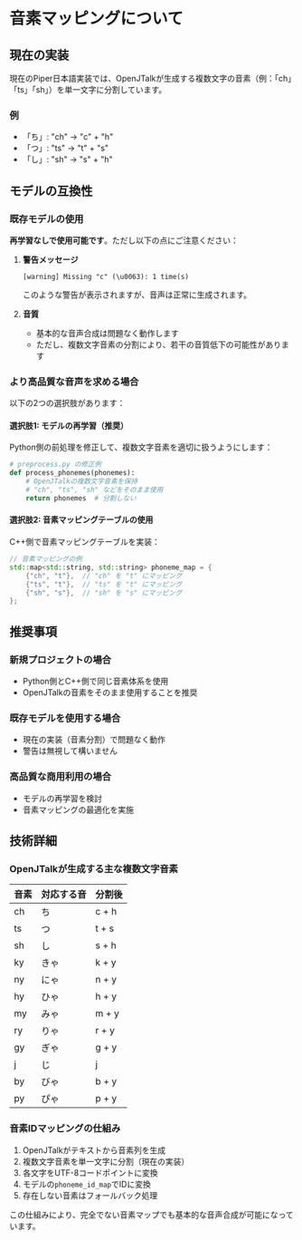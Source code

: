 # 音素マッピングについて

## 現在の実装

現在のPiper日本語実装では、OpenJTalkが生成する複数文字の音素（例：「ch」「ts」「sh」）を単一文字に分割しています。

### 例
- 「ち」: "ch" → "c" + "h"
- 「つ」: "ts" → "t" + "s"  
- 「し」: "sh" → "s" + "h"

## モデルの互換性

### 既存モデルの使用

**再学習なしで使用可能です**。ただし以下の点にご注意ください：

1. **警告メッセージ**
   ```
   [warning] Missing "c" (\u0063): 1 time(s)
   ```
   このような警告が表示されますが、音声は正常に生成されます。

2. **音質**
   - 基本的な音声合成は問題なく動作します
   - ただし、複数文字音素の分割により、若干の音質低下の可能性があります

### より高品質な音声を求める場合

以下の2つの選択肢があります：

#### 選択肢1: モデルの再学習（推奨）

Python側の前処理を修正して、複数文字音素を適切に扱うようにします：

```python
# preprocess.py の修正例
def process_phonemes(phonemes):
    # OpenJTalkの複数文字音素を保持
    # "ch", "ts", "sh" などをそのまま使用
    return phonemes  # 分割しない
```

#### 選択肢2: 音素マッピングテーブルの使用

C++側で音素マッピングテーブルを実装：

```cpp
// 音素マッピングの例
std::map<std::string, std::string> phoneme_map = {
    {"ch", "t"},  // "ch" を "t" にマッピング
    {"ts", "t"},  // "ts" を "t" にマッピング
    {"sh", "s"},  // "sh" を "s" にマッピング
};
```

## 推奨事項

### 新規プロジェクトの場合
- Python側とC++側で同じ音素体系を使用
- OpenJTalkの音素をそのまま使用することを推奨

### 既存モデルを使用する場合
- 現在の実装（音素分割）で問題なく動作
- 警告は無視して構いません

### 高品質な商用利用の場合
- モデルの再学習を検討
- 音素マッピングの最適化を実施

## 技術詳細

### OpenJTalkが生成する主な複数文字音素

| 音素 | 対応する音 | 分割後 |
|------|-----------|--------|
| ch   | ち        | c + h  |
| ts   | つ        | t + s  |
| sh   | し        | s + h  |
| ky   | きゃ      | k + y  |
| ny   | にゃ      | n + y  |
| hy   | ひゃ      | h + y  |
| my   | みゃ      | m + y  |
| ry   | りゃ      | r + y  |
| gy   | ぎゃ      | g + y  |
| j    | じ        | j      |
| by   | びゃ      | b + y  |
| py   | ぴゃ      | p + y  |

### 音素IDマッピングの仕組み

1. OpenJTalkがテキストから音素列を生成
2. 複数文字音素を単一文字に分割（現在の実装）
3. 各文字をUTF-8コードポイントに変換
4. モデルの`phoneme_id_map`でIDに変換
5. 存在しない音素はフォールバック処理

この仕組みにより、完全でない音素マップでも基本的な音声合成が可能になっています。